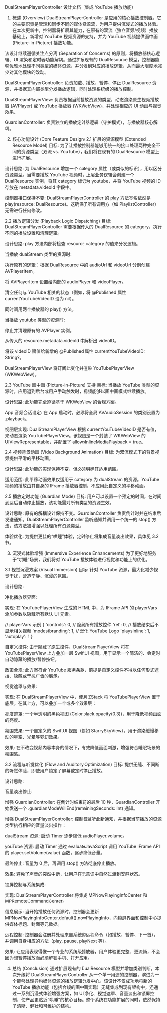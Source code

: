 DualStreamPlayerController 设计文档（集成 YouTube 播放功能）
1. 概述 (Overview)
DualStreamPlayerController 是应用的核心播放控制器。它的主要职责是管理和同步不同的媒体资源流，为用户提供沉浸式的播放体验。在本次更新中，控制器将扩展其能力，在原有的双流（独立音频/视频）播放基础上，新增对 YouTube 视频资源的支持，并为 YouTube 视频提供画中画 (Picture-in-Picture) 播放功能。

该设计继续遵循关注点分离 (Separation of Concerns) 的原则，将播放器核心逻辑、UI 渲染和定时器功能解耦。通过扩展现有的 DualResource 模型，控制器能够优雅地处理不同类型的媒体资源，并分发到对应的播放逻辑，从而最大限度地减少对其他模块的改动。

DualStreamPlayerController: 负责加载、播放、暂停、停止 DualResource 资源，并根据其内部类型分发播放逻辑，同时处理系统级的播放控制。

DualStreamPlayerView: 负责根据当前播放资源的类型，动态渲染原生视频播放器 (AVPlayer) 或 YouTube 播放器 (WKWebView)，并处理相应的 UI 动画与视觉效果。

GuardianController: 负责独立的播放定时器逻辑（守护模式），与播放器核心解耦。

2. 核心功能设计 (Core Feature Design)
2.1 扩展的资源模型 (Extended Resource Model)
目标: 为了让播放控制器能够用统一的接口处理两种完全不同的资源类型（双流 vs. YouTube），我们将在现有的 DualResource 模型上进行扩展。

设计思路:
为 DualResource 增加一个 category 属性（或类似的标识），用以区分资源类型。当需要播放 YouTube 视频时，上层业务逻辑会创建一个 DualResource 实例，将其 category 标记为 youtube，并将 YouTube 视频的 ID 存放在 metadata.videoId 字段中。

控制器接口保持不变: DualStreamPlayerController 的 play 方法签名依然是 play(resource: DualResource)。这确保了所有调用方（如 PlaylistController）无需进行任何修改。

2.2 播放逻辑分发 (Playback Logic Dispatching)
目标: DualStreamPlayerController 需要根据传入的 DualResource 的 category，执行不同的播放设置和清理逻辑。

设计思路:
play 方法内部将检查 resource.category 的值来分发逻辑。

当播放 dualStream 类型的资源时:

执行原有的逻辑：根据 DualResource 中的 audioUrl 和 videoUrl 分别创建 AVPlayerItem。

将 AVPlayerItem 设置给内部的 audioPlayer 和 videoPlayer。

清空任何与 YouTube 相关的状态（例如，将 @Published 属性 currentYouTubeVideoID 设为 nil）。

同时调用两个播放器的 play() 方法。

当播放 youtube 类型的资源时:

停止并清理原有的 AVPlayer 实例。

从传入的 resource.metadata.videoId 中解析出 videoID。

将该 videoID 赋值给新增的 @Published 属性 currentYouTubeVideoID: String?。

DualStreamPlayerView 将订阅此变化并渲染 YouTubePlayerView (WKWebView)。

2.3 YouTube 画中画 (Picture-in-Picture) 支持
目标: 当播放 YouTube 类型的资源时，应用退到后台或用户手动触发时，视频能够以画中画模式继续播放。

设计思路:
此功能完全遵循基于 WKWebView 的合规方案。

App 音频会话设定: 在 App 启动时，必须将全局 AVAudioSession 的类别设置为 .playback。

视图层实现: DualStreamPlayerView 根据 currentYouTubeVideoID 是否有值，来动态渲染 YouTubePlayerView。该视图是一个封装了 WKWebView 的 UIViewRepresentable，并配置了 allowsInlineMediaPlayback = true。

2.4 视频背景动画 (Video Background Animation)
目标: 为双流模式下的背景视频提供平滑的平移动画。

设计思路:
此功能的实现保持不变，但必须明确其适用范围。

适用范围: 此平移动画效果仅适用于 category 为 dualStream 的资源。YouTube 视频的播放由其自身的 IFrame 播放器控制，不应用此自定义的平移动画。

2.5 播放定时功能 (Guardian Mode)
目标: 用户可以设置一个预定的时间，在时间到达后自动停止播放，该功能需对所有类型的资源生效。

设计思路:
原有的解耦设计保持不变。GuardianController 负责倒计时并在结束后发送通知。DualStreamPlayerController 监听通知并调用一个统一的 stop() 方法，该方法被增强以处理所有资源类型。

体验优化: 为提供更佳的“哄睡”体验，定时停止将集成音量淡出效果，具体见 3.2 节。

3. 沉浸式体验增强 (Immersive Experience Enhancements)
为了更好地服务于“哄睡”场景，我们将对 YouTube 播放体验进行视觉和功能上的优化。

3.1 视觉沉浸方案 (Visual Immersion)
目标: 针对 YouTube 资源，最大化减少视觉干扰，营造宁静、沉浸的氛围。

设计思路:

净化播放器界面:

实现: 在 YouTubePlayerView 生成的 HTML 中，为 IFrame API 的 playerVars 添加参数以隐藏所有默认 UI 元素。

// playerVars 示例
{
    'controls': 0,        // 隐藏所有播放控件
    'rel': 0,             // 播放结束后不显示相关视频
    'modestbranding': 1,  // 弱化 YouTube Logo
    'playsinline': 1,
    'autoplay': 1
}

自定义控件: 由于隐藏了原生控件，DualStreamPlayerView 将在 YouTubePlayerView 上方叠加一层 SwiftUI 视图，用于显示一个简洁的、会定时自动隐藏的播放/暂停按钮。

政策合规: 此方案符合 YouTube 服务条款，前提是自定义控件不得以任何形式遮挡、隐藏或干扰广告的展示。

视觉遮罩与效果:

实现: 在 DualStreamPlayerView 中，使用 ZStack 将 YouTubePlayerView 置于底层。在其上方，可以叠加一个或多个效果层：

亮度遮罩: 一个半透明的黑色视图 (Color.black.opacity(0.3))，用于降低视频画面的亮度。

氛围效果: 一个自定义的 SwiftUI 视图（例如 StarrySkyView），用于渲染缓慢移动的星空、光晕等梦幻效果。

效果: 在不改变视频内容本身的情况下，有效降低画面刺激，增强符合睡眠场景的氛围感。

3.2 流程与听觉优化 (Flow and Auditory Optimization)
目标: 提供无缝、不间断的听觉体验，即使用户锁定了屏幕或定时停止播放。

设计思路:

音量淡出停止:

增强 GuardianController: 在倒计时结束前的最后 10 秒，GuardianController 开始发送一个 .guardianModeWillEnd(remainingSeconds: Int) 通知。

增强 DualStreamPlayerController: 控制器监听此新通知，并根据当前播放的资源类型执行相应的音量淡出操作：

dualStream 资源: 启动 Timer 逐步降低 audioPlayer.volume。

youTube 资源: 启动 Timer 通过 evaluateJavaScript 调用 YouTube IFrame API 的 player.setVolume(value) 函数，逐步降低音量。

最终停止: 音量为 0 后，再调用 stop() 方法彻底停止播放。

效果: 避免了声音的突然中断，让用户在无意识中自然过渡到安静状态。

锁屏控制与系统集成:

实现: DualStreamPlayerController 将集成 MPNowPlayingInfoCenter 和 MPRemoteCommandCenter。

信息展示: 当开始播放任何资源时，控制器会更新 MPNowPlayingInfoCenter.default().nowPlayingInfo，向锁屏界面和控制中心提供媒体标题、封面等元数据。

远程控制: 控制器会注册并处理来自系统的远程命令（如播放、暂停、下一首），并调用自身相应的方法（play, pause, playNext 等）。

效果: 让应用表现得像一个专业的系统级播放器，用户体验更完整、更流畅，不会因为想暂停播放而必须解锁手机、打开应用。

4. 总结 (Conclusion)
通过扩展现有的 DualResource 模型并增加类别判断，本次升级将 DualStreamPlayerController 从一个单一用途的控制器，演进为一个能够处理异构媒体资源的播放逻辑分发中心。该设计不仅成功地将新的 YouTube 播放功能（包括合规的画中画实现）无缝集成到现有架构中，还通过一系列沉浸式体验增强方案，如 UI 净化、视觉遮罩、音量淡出和锁屏控制，使产品更贴近“哄睡”的核心目标。整个系统在功能扩展的同时，依然保持了清晰、健壮和可维护的结构。
